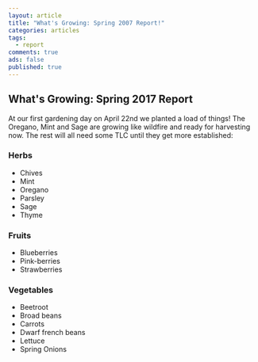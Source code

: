 ```yaml
---
layout: article
title: "What's Growing: Spring 2007 Report!"
categories: articles
tags:
  - report
comments: true
ads: false
published: true
---
```


## What's Growing: Spring 2017 Report

At our first gardening day on April 22nd we planted a load of things! The Oregano, Mint and Sage are growing like wildfire and ready for harvesting now. The rest will all need some TLC until they get more established:

### Herbs

+ Chives
+ Mint
+ Oregano
+ Parsley
+ Sage
+ Thyme


### Fruits

+ Blueberries
+ Pink-berries
+ Strawberries

### Vegetables

+ Beetroot
+ Broad beans
+ Carrots
+ Dwarf french beans
+ Lettuce
+ Spring Onions


